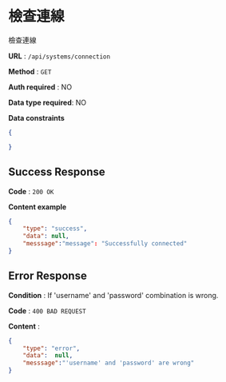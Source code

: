 # 檢查連線

檢查連線

**URL** : `/api/systems/connection`

**Method** : `GET`

**Auth required** : NO

**Data type required**: NO

**Data constraints**

```json
{

}
```

## Success Response
  
**Code** : `200 OK`

**Content example**

```json
{
    "type": "success",
    "data": null,
    "messsage":"message": "Successfully connected"
}
```

## Error Response

**Condition** : If 'username' and 'password' combination is wrong.

**Code** : `400 BAD REQUEST`

**Content** :

```json
{
    "type": "error",
    "data":  null,
    "messsage":"'username' and 'password' are wrong"
}
```
